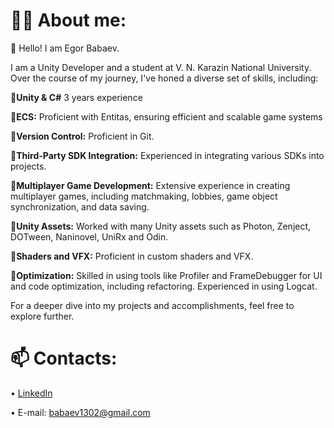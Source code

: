 # 🧑‍🦱 About me:
👋 Hello! I am Egor Babaev.

I am a Unity Developer and a student at V. N. Karazin National University.
Over the course of my journey, I've honed a diverse set of skills, including:

📌**Unity & C#** 3 years experience 

📌**ECS:** Proficient with Entitas, ensuring efficient and scalable game systems

📌**Version Control:** Proficient in Git.

📌**Third-Party SDK Integration:** Experienced in integrating various SDKs into projects.

📌**Multiplayer Game Development:** Extensive experience in creating multiplayer games, including matchmaking, lobbies, game object synchronization, and data saving.

📌**Unity Assets:** Worked with many Unity assets such as Photon, Zenject, DOTween, Naninovel, UniRx and Odin.

📌**Shaders and VFX:** Proficient in custom shaders and VFX.

📌**Optimization:** Skilled in using tools like Profiler and FrameDebugger for UI and code optimization, including refactoring. Experienced in using Logcat.

For a deeper dive into my projects and accomplishments, feel free to explore further.
# 📫 Contacts:
• [LinkedIn](https://www.linkedin.com/in/egor-babaev/)

• E-mail: babaev1302@gmail.com
